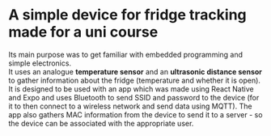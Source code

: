 # A simple device for fridge tracking made for a uni course
Its main purpose was to get familiar with embedded programming and simple electronics.\
It uses an analogue **temperature sensor** and an **ultrasonic distance sensor** to gather information about the fridge (temperature and whether it is open).
It is designed to be used with an app which was made using React Native and Expo and uses Bluetooth to send SSID and password to the device (for it to then connect to a wireless network and send data using MQTT). The app also gathers MAC information from the device to send it to a server - so the device can be associated with the appropriate user.

